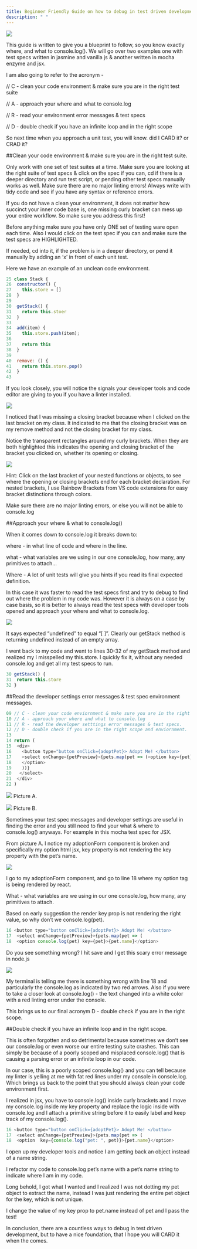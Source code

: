 ```yaml
---
title: Beginner Friendly Guide on how to debug in test driven development.
description: " "
---
```


![](2019-09-12-16-03-49.png)

This guide is written to give you a blueprint to follow, so you know exactly where, and what to console.log(). We will go over two examples one with test specs written in jasmine and vanilla js & another written in mocha enzyme and jsx.

I am also going to refer to the acronym -

// C - clean your code environment & make sure you are in the right test suite

// A - approach your where and what to console.log

// R - read your environment error messages & test specs

// D - double check if you have an infinite loop and in the right scope

So next time when you approach a unit test, you will know. did I CARD it? or CRAD it?

##Clean your code environment & make sure you are in the right test suite.

Only work with one set of test suites at a time.
Make sure you are looking at the right suite of test specs & click on the spec if you can, cd if there is a deeper directory and run test script, or pending other test specs manually works as well.
Make sure there are no major linting errors!
Always write with tidy code and see if you have any syntax or reference errors.

If you do not have a clean your environment, it does not matter how succinct your inner code base is, one missing curly bracket can mess up your entire workflow. So make sure you address this first!

Before anything make sure you have only ONE set of testing ware open each time.
Also I would click on the test spec if you can and make sure the test specs are HIGHLIGHTED.

If needed, cd into it, if the problem is in a deeper directory, or pend it manually by adding an ‘x’ in front of each unit test.

Here we have an example of an unclean code environment.

```js
25 class Stack {
26  constructor() {
27    this.store = []
28  }
29
30  getStack() {
31    return this.stoer
32  }
33
34  add(item) {
35    this.store.push(item);
36
37    return this
38  }
39
40  remove: () {
41    return this.store.pop()
42  }
43
```

If you look closely, you will notice the signals your developer tools and code editor are giving to you if you have a linter installed.

![](2019-09-07-20-59-53.png)

I noticed that I was missing a closing bracket because when I clicked on the last bracket on my class. It indicated to me that the closing bracket was on my remove method and not the closing bracket for my class.

Notice the transparent rectangles around my curly brackets. When they are both highlighted this indicates the opening and closing bracket of the bracket you clicked on, whether its opening or closing.

![](2019-09-07-21-01-01.png)

Hint: Click on the last bracket of your nested functions or objects, to see where the opening or closing brackets end for each bracket declaration. For nested brackets, I use Rainbow Brackets from VS code extensions for easy bracket distinctions through colors.

Make sure there are no major linting errors, or else you will not be able to console.log

##Approach your where & what to console.log()

When it comes down to console.log it breaks down to:

where - in what line of code and where in the line.

what - what variables are we using in our one console.log, how many, any primitives to attach…

Where - A lot of unit tests will give you hints if you read its final expected definition.

In this case it was faster to read the test specs first and try to debug to find out where the problem in my code was. However it is always on a case by case basis, so it is better to always read the test specs with developer tools opened and approach your where and what to console.log.

![](2019-09-07-21-04-08.png)

It says expected “undefined” to equal “[ ]”. Clearly our getStack method is returning undefined instead of an empty array.

I went back to my code and went to lines 30-32 of my getStack method and realized my I misspelled my this.store. I quickly fix it, without any needed console.log and get all my test specs to run.

```js
30 getStack() {
31  return this.store
32 }
```

##Read the developer settings error messages & test spec environment messages.

```js
09 // C - clean your code enviornment & make sure you are in the right test suite.
10 // A - approach your where and what to console.log
11 // R - read the developer setttings error messages & test specs.
12 // D - double check if you are in the right scope and enviornment.
13
14 return (
15  <div>
16    <button type="button onClick={adoptPet}> Adopt Me! </button>
17    <select onChange={petPreview}>{pets.map(pet => (<option key={pet}>{pet.name}
18    </option>
19    ))}
20   </select>
21  </div>
22 )

```

![](2019-09-07-21-19-26.png)
Picture A.

![](2019-09-07-21-20-21.png)
Picture B.

Sometimes your test spec messages and developer settings are useful in finding the error and you still need to find your what & where to console.log() anyways. For example in this mocha test spec for JSX.

From picture A. I notice my adoptionForm component is broken and specifically my option html jsx, key property is not rendering the key property with the pet’s name.

![](2019-09-07-21-21-43.png)

I go to my adoptionForm component, and go to line 18 where my option tag is being rendered by react.

What - what variables are we using in our one console.log, how many, any primitives to attach.

Based on early suggestion the render key prop is not rendering the right value, so why don’t we console.log(pet).

```js
16 <button type="button onClick={adoptPet}> Adopt Me! </button>
17  <select onChange={petPreview}>{pets.map(pet => (
18  <option console.log(pet) key={pet}>{pet.name}</option>
```

Do you see something wrong? I hit save and I get this scary error message in node.js

![](2019-09-07-21-32-07.png)

My terminal is telling me there is something wrong with line 18 and particularly the console.log as indicated by two red arrows. Also if you were to take a closer look at console.log() - the text changed into a white color with a red linting error under the console.

This brings us to our final acronym D - double check if you are in the right scope.

##Double check if you have an infinite loop and in the right scope.

This is often forgotten and so detrimental because sometimes we don’t see our console.log or even worse our entire testing suite crashes. This can simply be because of a poorly scoped and misplaced console.log() that is causing a parsing error or an infinite loop in our code.

In our case, this is a poorly scoped console.log() and you can tell because my linter is yelling at me with fat red lines under my console in console.log. Which brings us back to the point that you should always clean your code environment first.

I realized in jsx, you have to console.log() inside curly brackets and I move my console.log inside my key property and replace the logic inside with console.log and I attach a primitive string before it to easily label and keep track of my console.log().

```js
16 <button type="button onClick={adoptPet}> Adopt Me! </button>
17  <select onChange={petPreview}>{pets.map(pet => (
18  <option  key={console.log("pet: ", pet)}>{pet.name}</option>
```

I open up my developer tools and notice I am getting back an object instead of a name string.

I refactor my code to console.log pet’s name with a pet’s name string to indicate where I am in my code.

Long behold, I got what I wanted and I realized I was not dotting my pet object to extract the name, instead I was just rendering the entire pet object for the key, which is not unique.

I change the value of my key prop to pet.name instead of pet and I pass the test!

In conclusion, there are a countless ways to debug in test driven development, but to have a nice foundation, that I hope you will CARD it when the comes.
